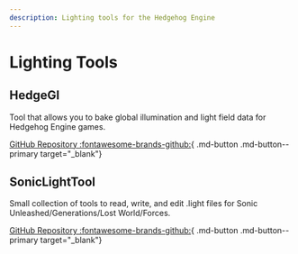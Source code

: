 ```yaml
---
description: Lighting tools for the Hedgehog Engine
---
```

# Lighting Tools

## HedgeGI
Tool that allows you to bake global illumination and light field data for Hedgehog Engine games.

[GitHub Repository :fontawesome-brands-github:](https://github.com/blueskythlikesclouds/HedgeGI){ .md-button .md-button--primary target="_blank"}

## SonicLightTool
Small collection of tools to read, write, and edit .light files for Sonic Unleashed/Generations/Lost World/Forces.

[GitHub Repository :fontawesome-brands-github:](https://github.com/SWS90/SonicLightTools){ .md-button .md-button--primary target="_blank"}
